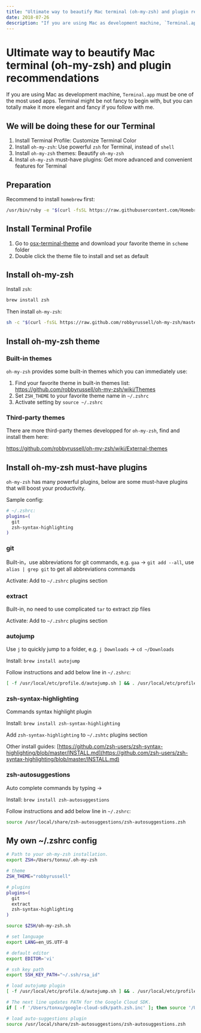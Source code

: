 ```yaml
---
title: "Ultimate way to beautify Mac terminal (oh-my-zsh) and plugin recommendations"
date: 2018-07-26
description: "If you are using Mac as development machine, `Terminal.app` must be one of the most used apps. Terminal might be not fancy to begin with, but you can totally make it more elegant and fancy if you follow with me."
---
```


# Ultimate way to beautify Mac terminal (oh-my-zsh) and plugin recommendations

If you are using Mac as development machine, `Terminal.app` must be one of the most used apps. Terminal might be not fancy to begin with, but you can totally make it more elegant and fancy if you follow with me.

## We will be doing these for our Terminal

1. Install Terminal Profile: Customize Terminal Color
2. Install `oh-my-zsh`: Use powerful `zsh` for Terminal, instead of `shell`
3. Install `oh-my-zsh` themes: Beautify `oh-my-zsh`
4. Instal `oh-my-zsh` must-have plugins: Get more advanced and convenient features for Terminal

## Preparation

Recommend to install `homebrew` first:

```sh
/usr/bin/ruby -e "$(curl -fsSL https://raw.githubusercontent.com/Homebrew/install/master/install)"
```

## Install Terminal Profile

1. Go to [osx-terminal-theme](https://github.com/lysyi3m/osx-terminal-themes) and download your favorite theme in `scheme` folder
2. Double click the theme file to install and set as default

## Install oh-my-zsh

Install `zsh`:

```sh
brew install zsh
```

Then install `oh-my-zsh`:

```sh
sh -c "$(curl -fsSL https://raw.github.com/robbyrussell/oh-my-zsh/master/tools/install.sh)"
```

## Install oh-my-zsh theme

### Built-in themes

`oh-my-zsh` provides some built-in themes which you can immediately use:

1. Find your favorite theme in built-in themes list: https://github.com/robbyrussell/oh-my-zsh/wiki/Themes
2. Set `ZSH_THEME` to your favorite theme name in `~/.zshrc`
3. Activate setting by `source ~/.zshrc`

### Third-party themes

There are more third-party themes developped for `oh-my-zsh`, find and install them here:

https://github.com/robbyrussell/oh-my-zsh/wiki/External-themes

## Install oh-my-zsh must-have plugins

`oh-my-zsh` has many powerful plugins, below are some must-have plugins that will boost your productivity.

Sample config:

```sh
# ~/.zshrc:
plugins=(
  git
  zsh-syntax-highlighting
)
```

### git

Built-in，use abbreviations for git commands, e.g. `gaa` -> `git add --all`, use `alias | grep git` to get all abbreviations commands

Activate: Add to `~/.zshrc` plugins section

### extract

Built-in, no need to use complicated `tar` to extract zip files

Activate: Add to `~/.zshrc` plugins section

### autojump

Use `j` to quickly jump to a folder, e.g. `j Downloads` -> `cd ~/Downloads`

Install: `brew install autojump`

Follow instructions and add below line in `~/.zshrc`:

```sh
[ -f /usr/local/etc/profile.d/autojump.sh ] && . /usr/local/etc/profile.d/autojump.sh
```

### zsh-syntax-highlighting

Commands syntax highlight plugin

Install: `brew install zsh-syntax-highlighting`

Add `zsh-syntax-highlighting` to `~/.zshtc` plugins section

Other install guides: [https://github.com/zsh-users/zsh-syntax-highlighting/blob/master/INSTALL.md](https://github.com/zsh-users/zsh-syntax-highlighting/blob/master/INSTALL.md)

### zsh-autosuggestions

Auto complete commands by typing →

Install: `brew install zsh-autosuggestions`

Follow instructions and add below line in `~/.zshrc`:

```sh
source /usr/local/share/zsh-autosuggestions/zsh-autosuggestions.zsh
```

## My own ~/.zshrc config

```sh
# Path to your oh-my-zsh installation.
export ZSH=/Users/tonxu/.oh-my-zsh

# theme
ZSH_THEME="robbyrussell"

# plugins
plugins=(
  git
  extract
  zsh-syntax-highlighting
)

source $ZSH/oh-my-zsh.sh

# set language
export LANG=en_US.UTF-8

# default editor
export EDITOR='vi'

# ssh key path
export SSH_KEY_PATH="~/.ssh/rsa_id"

# load autojump plugin
[ -f /usr/local/etc/profile.d/autojump.sh ] && . /usr/local/etc/profile.d/autojump.sh

# The next line updates PATH for the Google Cloud SDK.
if [ -f '/Users/tonxu/google-cloud-sdk/path.zsh.inc' ]; then source '/Users/tonxu/google-cloud-sdk/path.zsh.inc'; fi

# load auto-suggestions plugin
source /usr/local/share/zsh-autosuggestions/zsh-autosuggestions.zsh
```